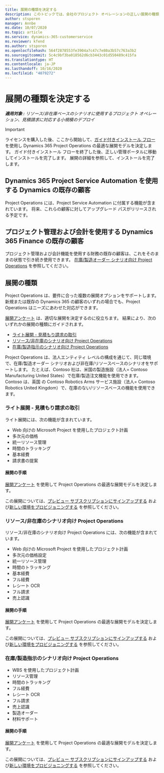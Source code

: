 ```yaml
---
title: 展開の種類を決定する
description: このトピックでは、会社のプロジェクト オペレーションの正しい展開の種類を決定するのに役立つ情報を提供します。
author: stsporen
manager: Annbe
ms.date: 10/07/2020
ms.topic: article
ms.service: dynamics-365-customerservice
ms.reviewer: kfend
ms.author: stsporen
ms.openlocfilehash: 564f2878553fe3904a7c47c7e80a3b57c763a3b2
ms.sourcegitcommit: 5c4c9bf3ba018562d6cb3443c01d550489c415fa
ms.translationtype: HT
ms.contentlocale: ja-JP
ms.lasthandoff: 10/16/2020
ms.locfileid: "4079272"
---
```

# <a name="determine-your-deployment-type"></a>展開の種類を決定する

_**適用対象 :** リソース/非在庫ベースのシナリオに使用するプロジェクト オペレーション、見積請求に対応する小規模のデプロイ_

> [!IMPORTANT]
> ライセンスを購入した後、ここから開始して、[ガイド付きインストール フロー](https://aka.ms/provisionprojectoperations) を使用し Dynamics 365 Project Operations の最適な展開モデルを決定します。
> ガイド付きインストール フローを終了した後、正しい管理ポータルに移動してインストールを完了します。 展開の詳細を参照して、インストールを完了します。


## <a name="existing-customers-of-dynamics-using-dynamics-365-project-service-automation"></a>Dynamics 365 Project Service Automation を使用する Dynamics の既存の顧客
Project Operations には、Project Service Automation に付属する機能が含まれています。 将来、これらの顧客に対してアップグレード パスがリリースされる予定です。

## <a name="existing-customers-of-dynamics-365-finance-using-project-management-and-accounting"></a>プロジェクト管理および会計を使用する Dynamics 365 Finance の既存の顧客 

プロジェクト管理および会計機能を使用する財務の既存の顧客は、これをそのままの状態で引き続き使用できます。 [在庫/製造オーダー シナリオ向け Project Operations](#pma) を参照してください。


## <a name="deployment-types"></a>展開の種類
Project Operations は、要件に合った複数の展開オプションをサポートします。 新規または既存の Dynamics 365 の顧客のいずれの場合でも、Project Operations はニーズにあわせた対応ができます。

[展開アンケート](https://aka.ms/provisionprojectoperations) は、適切な展開を決定するのに役立ちます。 結果により、次のいずれかの展開の種類にガイドされます。

- [ライト展開 - 見積もり請求の取引](#lite)
- [リソース/非在庫のシナリオ向け Project Operations](#integrated)
- [在庫/製造指示のシナリオ向け Project Operations](#pma)

Project Operations は、法人エンティティ レベルの構成を通じて、同じ環境で、在庫/製造オーダー シナリオおよび非在庫/リソースベースのシナリオをサポートします。 たとえば、Contoso 社は、米国の製造施設（法人= Contoso Manufacturing United States）で在庫/製造注文機能を使用できます。 Contoso は、英国 の Contoso Robotics Arms サービス施設（法人= Contoso Robotics United Kingdom）で、在庫のない/リソースベースの機能を使用できます。

### <a name="lite-deployment---deal-to-proforma-invoicing"></a><a  name="lite"></a>ライト展開 - 見積もり請求の取引

ライト展開には、次の機能が含まれています。

- Web 向けの Microsoft Project を使用したプロジェクト計画
- 多次元の価格
- 統一リソース管理
- 時間のトラッキング
- 基本経費
- 請求書の提案

#### <a name="deployment-steps"></a>展開の手順
[展開アンケート](https://aka.ms/provisionprojectoperations) を使用して Project Operations の最適な展開モデルを決定します。

この展開については、[プレビュー サブスクリプションにサインアップする](lite-preview-subscription-sign-up.md) および[新しい環境をプロビジョニングする](lite-deployment.md) を参照してください。 


### <a name="project-operations-for-resourcenon-stocked-scenarios"></a><a name="integrated"></a>リソース/非在庫のシナリオ向け Project Operations
リソース/非在庫のシナリオ向け Project Operations には、次の機能が含まれています。
  
- Web 向けの Microsoft Project を使用したプロジェクト計画
- 多次元の価格設定
- 統一リソース管理
- 時間のトラッキング
- 基本経費
- フル経費
- レシート OCR
- フル請求
- 売上認識

#### <a name="deployment-steps"></a>展開の手順
[展開アンケート](https://aka.ms/provisionprojectoperations) を使用して Project Operations の最適な展開モデルを決定します。

この展開については、[プレビュー サブスクリプションにサインアップする](resource-sign-up-preview-subscription.md) および[新しい環境をプロビジョニングする](resource-provision-new-environment.md) を参照してください。 


### <a name="project-operations-for-stockedproduction-order-scenarios"></a><a name="pma"></a>在庫/製造指示のシナリオ向け Project Operations

- WBS を使用したプロジェクト計画
- リソース管理
- 時間のトラッキング
- フル経費
- レシート OCR
- フル請求
- 売上認識
- 製造オーダー
- 材料サポート

#### <a name="deployment-steps"></a>展開の手順
[展開アンケート](https://aka.ms/provisionprojectoperations) を使用して Project Operations の最適な展開モデルを決定します。

この展開については、[プレビュー サブスクリプションにサインアップする](https://docs.microsoft.com/dynamics365/fin-ops-core/dev-itpro/dev-tools/sign-up-preview-subscription?toc=/dynamics365/finance/toc.json) および[新しい環境をプロビジョニングする](https://docs.microsoft.com/dynamics365/fin-ops-core/dev-itpro/deployment/deploy-demo-environment?toc=/dynamics365/finance/toc.json) を参照してください。 

